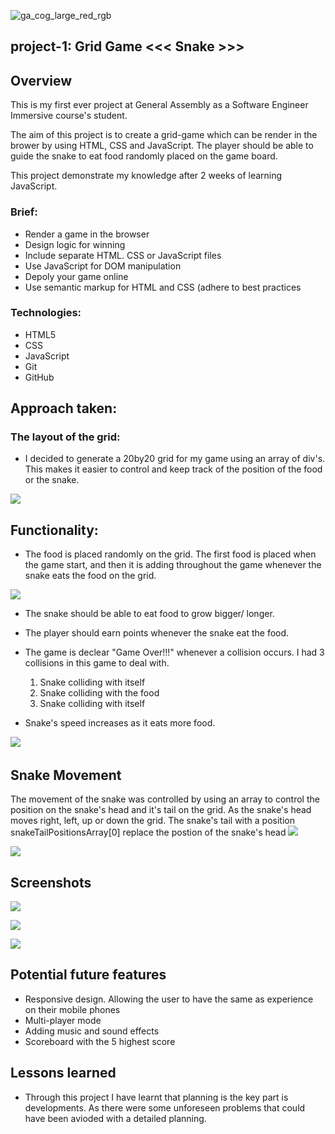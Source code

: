 ![ga_cog_large_red_rgb](https://cloud.githubusercontent.com/assets/40461/8183776/469f976e-1432-11e5-8199-6ac91363302b.png)

## project-1: Grid Game <<< Snake >>>

## Overview 
This is my first ever project at General Assembly as a Software Engineer Immersive course's student.

The aim of this project is to create a grid-game which can be render in the brower by using HTML, CSS and JavaScript.
The player should be able to guide the snake to eat food randomly placed on the game board. 

This project demonstrate my knowledge   after 2 weeks of learning JavaScript.

### Brief:

* Render a game in the browser
* Design logic for winning
* Include separate HTML. CSS or JavaScript files
* Use JavaScript for DOM manipulation 
* Depoly your game online
* Use semantic markup for HTML and CSS (adhere to best practices

### Technologies:

* HTML5
* CSS
* JavaScript
* Git 
* GitHub

## Approach taken:

### The layout of the grid:

* I decided to generate a 20by20 grid for my game using an array of div's. This makes it easier to control and keep track of the position of the food or the snake.

![](https://i.imgur.com/MdCu2A7m.png)


## Functionality: 
* The food is placed randomly on the grid. The first food is placed when the game start, and then it is adding throughout the game whenever the snake eats the food on the grid.


![](https://i.imgur.com/MbSbyMAl.png)

* The snake should be able to eat food to grow bigger/ longer.
* The player should earn points whenever the snake eat the food.
* The game is declear "Game Over!!!" whenever a collision occurs. I had 3 collisions in this game to deal with. 
	1. 	Snake colliding with itself
	2. Snake colliding with the food
	3. Snake colliding with itself

* Snake's speed increases as it eats more food.

![](https://i.imgur.com/QcL2Uwy.png)
![]()

## Snake Movement

The movement of the snake was controlled by using an array to control the position on the snake's head and it's tail on the grid. 
As the snake's head moves right, left, up or down the grid. The snake's tail with a position snakeTailPositionsArray[0] replace the postion of the snake's head 
![](https://i.imgur.com/dqeZucc.png)

![](https://i.imgur.com/CYppHbwl.png)

## Screenshots
![](https://i.imgur.com/n9V3PwJm.png?1)

![](https://i.imgur.com/YE5tutSl.png)

![](https://i.imgur.com/qcH0EAYl.png)

## Potential future features
* Responsive design. Allowing the user to have the same as experience on their mobile phones
* Multi-player mode
* Adding music and sound effects
* Scoreboard with the 5 highest  score

## Lessons learned

* Through this project I have learnt that planning is the key part is developments. As there were some unforeseen problems that could have been avioded with a detailed planning.



